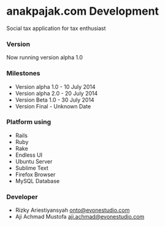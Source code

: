 # anakpajak.com Development #

Social tax application for tax enthusiast 

### Version ###

Now running version alpha 1.0

### Milestones ###

* Version alpha 1.0 - 10 July 2014
* Version alpha 2.0 - 20 July 2014
* Version Beta 1.0 - 30 July 2014
* Version Final - Unknown Date


### Platform using ###

* Rails
* Ruby
* Rake
* Endless UI
* Ubuntu Server
* Sublime Text
* Firefox Browser
* MySQL Database

### Developer ###

* Rizky Ariestiyansyah <onto@evonestudio.com>
* Aji Achmad Mustofa <aji.achmad@evonestudio.com>